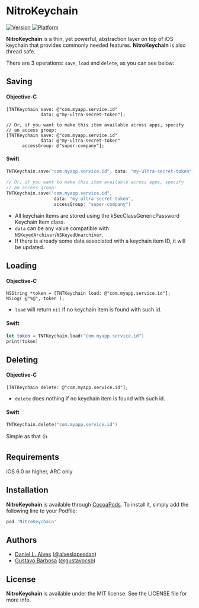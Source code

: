 NitroKeychain
=============
[![Version](http://cocoapod-badges.herokuapp.com/v/NitroKeychain/badge.png)](http://cocoadocs.org/docsets/NitroKeychain)
[![Platform](http://cocoapod-badges.herokuapp.com/p/NitroKeychain/badge.png)](http://cocoadocs.org/docsets/NitroKeychain)
<!-- [![TravisCI](https://travis-ci.org/danielalves/NitroKeychain.svg?branch=master)](https://travis-ci.org/danielalves/NitroKeychain) -->

**NitroKeychain** is a thin, yet powerful, abstraction layer on top of iOS keychain that provides commonly needed features. **NitroKeychain** is also thread safe.

There are 3 operations: `save`, `load` and `delete`, as you can see below:

Saving
------

#### Objective-C

```objc
[TNTKeychain save: @"com.myapp.service.id" 
             data: @"my-ultra-secret-token"];
             
// Or, if you want to make this item available across apps, specify 
// an access group:
[TNTKeychain save: @"com.myapp.service.id" 
             data: @"my-ultra-secret-token"
      accessGroup: @"super-company"];

```

#### Swift

```swift
TNTKeychain.save("com.myapp.service.id", data: "my-ultra-secret-token")
             
// Or, if you want to make this item available across apps, specify 
// an access group:
TNTKeychain.save("com.myapp.service.id", 
                  data: "my-ultra-secret-token", 
                  accessGroup: "super-company")
```

- All keychain items are stored using the kSecClassGenericPassword Keychain Item class.
- `data` can be any value compatible with `NSKeyedArchiver`/`NSKeyedUnarchiver`.
- If there is already some data associated with a keychain item ID, it will be updated.

Loading
-------

#### Objective-C

```objc
NSString *token = [TNTKeychain load: @"com.myapp.service.id"];
NSLog( @"%@", token );
```

- `load` will return `nil` if no keychain item is found with such id.

#### Swift

```swift
let token = TNTKeychain.load("com.myapp.service.id")
print(token)
```

Deleting
--------

#### Objective-C

```objc
[TNTKeychain delete: @"com.myapp.service.id"];
```

- `delete` does nothing if no keychain item is found with such id.

#### Swift

```swift
TNTKeychain.delete("com.myapp.service.id")
```

Simple as that :+1:

Requirements
------------

iOS 6.0 or higher, ARC only

Installation
------------

**NitroKeychain** is available through [CocoaPods](http://cocoapods.org). To install it, simply add the following line to your Podfile:

```ruby
pod 'NitroKeychain'
```

Authors
-------

- [Daniel L. Alves](http://github.com/danielalves) ([@alveslopesdan](https://twitter.com/alveslopesdan))
- [Gustavo Barbosa](http://github.com/barbosa) ([@gustavocsb](https://twitter.com/gustavocsb))

License
-------

**NitroKeychain** is available under the MIT license. See the LICENSE file for more info.

